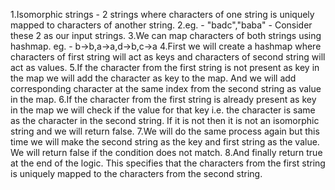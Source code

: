 1.Isomorphic strings - 2 strings where characters of one string is uniquely mapped to characters of another string.
2.eg. - "badc","baba" - Consider these 2 as our input strings.
3.We can map characters of both strings using hashmap. eg. - b->b,a->a,d->b,c->a
4.First we will create a hashmap where characters of first string will act as keys and characters of second string will act as values.
5.If the character from the first string is not present as key in the map we will add the character as key to the map. And we will add corresponding character at the same index from the second string as value in the map.
6.If the character from the first string is already present as key in the map we will check if the value for that key i.e. the character is same as the character in the second string. If it is not then it is not an isomorphic string and we will return false.
7.We will do the same process again but this time we will make the second string as the key and first string as the value. We will return false if the condition does not match.
8.And finally return true at the end of the logic. This specifies that the characters from the first string is uniquely mapped to the characters from the second string.